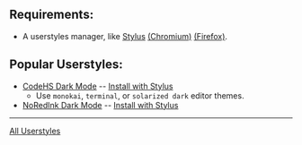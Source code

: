 ## Requirements:
- A userstyles manager, like [Stylus](https://add0n.com/stylus.html) [(Chromium)](https://chrome.google.com/webstore/detail/stylus/clngdbkpkpeebahjckkjfobafhncgmne) [(Firefox)](https://addons.mozilla.org/en-US/firefox/addon/styl-us/).
## Popular Userstyles:
- [CodeHS Dark Mode](https://github.com/starchyunderscore/userstyles/blob/main/styles/codehs-dark-mode.user.css/) -- [Install with Stylus](https://raw.githubusercontent.com/starchyunderscore/userstyles/main/styles/codehs-dark-mode.user.css)
  - Use `monokai`, `terminal`, or `solarized dark` editor themes.
- [NoRedInk Dark Mode](https://github.com/starchyunderscore/userstyles/blob/main/styles/noredink-darkmode.user.css/) -- [Install with Stylus](https://raw.githubusercontent.com/starchyunderscore/userstyles/main/styles/noredink-darkmode.user.css)
---
[All Userstyles](https://github.com/starchyunderscore/userstyles/tree/main/styles)
